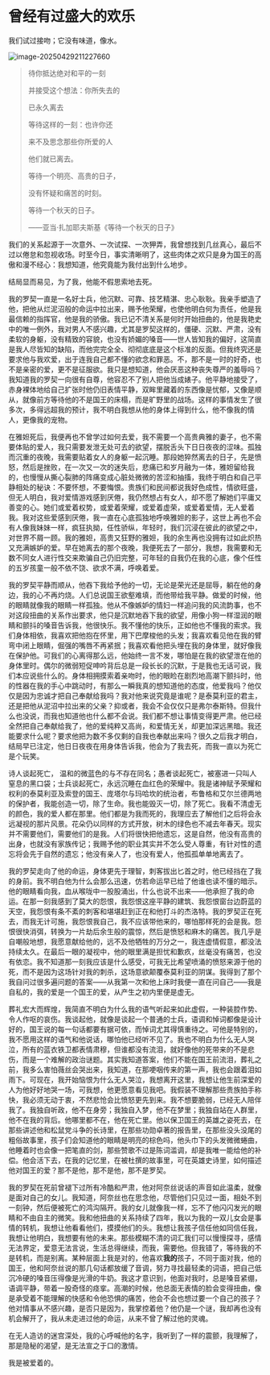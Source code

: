 # 曾经有过盛大的欢乐

我们试过接吻；它没有味道，像水。

![image-20250429211227660](C:\Users\10907\AppData\Roaming\Typora\typora-user-images\image-20250429211227660.png)

> 待你抵达绝对和平的一刻
>
> 并接受这个想法：你所失去的
>
> 已永久离去
>
>  
>
> 等待这样的一刻：也许你还
>
> 来不及思念那些你所爱的人
>
> 他们就已离去。
>
>  
>
> 等待一个明亮、高贵的日子，
>
> 没有怀疑和痛苦的时刻。
>
> 等待一个秋天的日子。
>
>  ——亚当·扎加耶夫斯基《等待一个秋天的日子》

 

我们的关系起源于一次意外、一次试探、一次狎弄，我曾想找到几丝真心，最后不过以倦怠和忽视收场。时至今日，事实清晰明了，这些肉体之欢只是身为国王的高傲和漫不经心：我想知道，他究竟能为我付出到什么地步。

结局显而易见，为了我，他能不假思索地去死。

我的罗契一直是一名好士兵，他沉默、可靠、技艺精湛、忠心耿耿。我亲手塑造了他，把他从烂泥沼般的命运中拉出来，赐予他荣耀，也使他明白何为责任，他是我最信赖的指挥官，他是我的骄傲。我已记不清关系是何时开始扭曲的，他是我艳史中的唯一例外，我对男人不感兴趣，尤其是罗契这样的，僵硬、沉默、严肃，没有柔软的身躯，没有精致的容貌，也没有娇媚的嗓音——世人皆知我的偏好，这简直是我人尽皆知的缺陷，而他完完全全、彻彻底底是这个标准的反面。但我终究还是要求他与我欢爱，出于连我自己都不懂的欲念和罪恶。不，那不是一时的好奇，也不是亲密的爱，更不是征服欲。我只是想知道，他会厌恶这种丧失尊严的羞辱吗？我知道我的罗契一向很有自尊，他容忍不了别人把他当成婊子。他平静地接受了，赤身裸体地给自己扩张时他仍旧表情平静，双眸里藏着的东西像是忧郁，又像是顺从，就像前方等待他的不是国王的床榻，而是旷野里的战场。这样的事情发生了很多次，多得远超我的预计，我不明白我想从他的身体上得到什么，他不像我的情人，更像我的宠物。

在雅妲死后，我便再也不曾学过如何去爱，我不需要一个高贵典雅的妻子，也不需要体贴的爱人，我只需要发泄无处可去的欲望，摆脱舌头下日日夜夜的涩味。孤独而沉重的夜晚，我需要贴着女人的身躯一起沉睡。那段她猝然离去的日子，先是愤怒，然后是挫败，在一次又一次的迷失后，悲痛已和岁月融为一体，雅妲留给我的，也慢慢从撕心裂肺的阵痛变成心脏处微微的苦涩和抽搐，我终于明白和自己平静相处的秘诀：不要怀想，不要悔恨。贵族们和民间都说我好色成性，情欲旺盛，但无人明白，我对爱情游戏感到厌倦，我仍然想占有女人，却不愿了解她们平庸又善变的心。她们或爱着权势，或爱着荣耀，或爱着虚荣，或爱着爱情，无人爱着我。我对这些爱感到厌倦，我一直在心底孤独地呼唤雅妲的影子，这世上再也不会有人像我妹妹一样，疯狂执拗，任性骄纵，年轻时，我们沉浸在彼此的欲望之中，对世界不屑一顾。我的雅妲，高贵又狂野的雅妲，我的余生再也没拥有过如此炽热又充满嫉妒的爱。早在她离去的那个夜晚，我便死去了一部分，我想，我需要和无数不同女人进行性交来欺骗自己仍旧完整，可年轻的自我仍在我的心底，像个任性的五岁孩童一般不依不饶、欲求不满，呼唤着爱。

我的罗契平静而顺从，他吞下我给予他的一切，无论是荣光还是屈辱，躺在他的身边，我的心不再灼烧。人们总说国王欲壑难填，而他带给我平静。做爱的时候，他的眼睛就像我的眼睛一样孤独。他从不像嫉妒的情妇一样追问我的风流韵事，也不对这段扭曲的关系作出要求，他只是沉默地吞下我的欲望，用像小狗一样湿润的眼睛和颤抖的嗓音告诉我，他很快乐。我不懂他的快乐，正如他也不懂我的索求。我们身体相依，我喜欢把他抱在怀里，用下巴摩梭他的头发；我喜欢看见他在我的臂弯中闭上眼睛，倔强的嘴唇不再紧抿；我喜欢看他把头埋在我的身体里，就好像我在保护他。可我们的心离得那么远，他始终一言不发，哪怕是在我的欲望泄在他的身体里时。偶尔的微弱短促呻吟背后总是一段长长的沉默，于是我也无话可说，我们本应说些什么的。身体相拥摸索着亲吻时，他的眼睑在剧烈地高潮下颤抖时，他的性器在我的手心中跳动时，有那么一瞬我真的想知道他的态度，他爱我吗？他仅仅是因为忠诚才把自己奉献给我吗？我对他来说究竟是谁呢？是泰莫利亚的君主，还是把他从泥沼中拉出来的父亲？抑或者，我会不会仅仅只是弗尔泰斯特。但我什么也没说，而我也知道他也什么都不会说。我们都不想让事情变得更严肃。他已经全然把自己奉献给我了，他的爱纯粹又高尚，和爱情无关，却更加深远黑暗。我还能要求什么呢？要求他把为数不多仅剩的自我也奉献出来吗？很久之后我才明白，结局早已注定，他日日夜夜在用身体告诉我，他会为了我去死，而我一直以为死亡是个玩笑。

诗人谈起死亡， 温和的微蓝色的与不存在同名；愚者谈起死亡，被塞进一只叫人窒息的黑口袋；士兵谈起死亡，永远沉睡在血红色的荣耀中。我是诸神赋予荣耀和权利的泰莫利亚及索登的国王、庞塔尔与玛哈坎的统治者，布鲁格和艾尔兰德两地的保护者，我能创造一切，除了生命。我也能毁灭一切，除了死亡。我看不清虚无的颜色，我的爱人都在那里。他们都是为我而死的，我理应去了解他们之后将会永远凝视的那片风景。花朵仍以同样的方式开放，树木的绿色也不减去年春天。现实并不需要他们，需要他们的是我。人们将很快把他遗忘，这是自然，他没有高贵的出身，也就没有家族传记；我赐予他的职业其实并不怎么受人尊重，有针对性的遗忘将会先于自然的遗忘；他没有亲人了，也没有爱人，他孤孤单单地离去了。

我的罗契走向了他的命运，身体更先于理智，刺客拔出匕首之时，他已经挡在了我的身前。我不明白他为什么会那么迅速，仿若命运早已给了他谁也读不懂的暗示。他的眼睛看向我，血从喉咙中一股股涌出，什么也说不出来——他承担了我的命运。在那一刻我感到了莫大的怨恨，我怨恨这座平静的建筑、我怨恨窗台边蔚蓝的天空，我怨恨有条不紊的刺客和堪堪赶到正在和他打斗的杰洛特。我的罗契正在死去，而我无计可施，我怨恨我自己，我不应该带他来的，哪怕那样死的会是我。怨恨很快消弭，转换为一片劫后余生般的震惊，然后是愤怒和麻木的痛苦。我几乎是自嘲般地想，我愿意献给他的，远不及他牺牲的万分之一，我连虚情假意，都没法持续太久。在最后一眼的凝视中，他的眼里满是担忧和歉疚，丝毫没有痛苦，也没有依恋。我不知道那一刻我应该是什么感受，可我无比希望喷涌的愤怒来源于他的死，而不是因为这场针对我的刺杀，这场意欲颠覆泰莫利亚的阴谋。我得到了那个我自问过很多遍问题的答案——从我第一次和他上床时我便一直在问自己——我是自私的，我的爱是一个国王的爱，从产生之初内里便是虚无。

葬礼宏大而辉煌，我简直不明白为什么我的语气听起来如此虚假，一种装腔作势、令人作呕的哀伤。我谈起他，就像是谈起一个普通的士兵，语调和悼词都像是设计好的，国王说的每一句话都要有据可依，而悼词尤其得慎重待之。可他是特别的，我不愿用这样的语气和他说话，哪怕他已经听不见了。我也不明白为什么无人哭泣，所有的蓝衣铁卫都表情肃穆，但谁都没有流泪，就好像他的死带来的不是悲伤，而是一个难解的政治谜题。其实我知道答案，他们不能在国王前流泪，葬礼之前，我多么害怕薇丝会哭出来，我知道，在那哽咽传来的第一声，我也会跟着泪如雨下。可现在，我开始恼恨为什么无人哭泣，我想离开这里，我想让他生前深爱的人为他好好地哭一场，可我想，他更愿意看见我吧。我假装不理解那些贵族拍手称快，我必须无动于衷，不然悲怆会比愤怒更先到来。我不想要脆弱，已经无人陪伴我了。我独自听政，他不在身旁；我独自入梦，他不在梦里；我独自站在人群里，他不在我的背后。他哪里都不在，他在死亡里。他以保卫国王的英雄之姿死去，在那些讲述他和松鼠党斗争的长诗里，在那些功勋卓著的报告里，在那些没头没尾的粗俗故事里，孩子们会知道他的眼睛是明亮的棕色吗，他头巾下的头发微微蜷曲，他睡着时也会像一把笔直的剑，那些赞歌不过是陈词滥调，却是我唯一能给他的补偿。他会活下去，在我的记忆里，在被杜撰的故事里，可在英雄史诗里，如何描述他对国王的爱？那不是他，那不是他，那不是罗契。

我的罗契在死前曾褪下过所有冷酷和严肃，他对阿奈丝说话的声音如此温柔，就像是面对自己的女儿。我知道，阿奈丝也在思念他，尽管他们只见过一面，相处不到一刻钟，然后便被死亡的鸿沟隔开。我的女儿就像我一样，忘不了他闪闪发光的眼睛和不由自主的微笑。我和他扭曲的关系持续了四年，我以为我的一双儿女会是事情的转机，我想让他看看他们，摸摸他们的头。我想让我孩子信任他如同信任我，我想让他明白，我想要有他的未来。那些模糊不清的词汇我们可以慢慢探寻，感情无法界定，爱意无法言说，生活总得继续，而我，需要他。但我错了，等待我的不是转机，而是别离。某种层面上我是对的，他喜欢**我的**孩子，不同于面对我，他的国王，他和阿奈丝说的那几句话都放缓了音调，努力寻找最轻柔的词语，把自己低沉冷硬的嗓音压得像是光滑的牛奶。我这才意识到，他面对我时，总是嗓音紧绷，语调平静，带着一股奇怪的痉挛。高潮的时候，他总面无表情的脸会变得扭曲，像是承受着不能理解的快感和令他恐惧的痛苦，他会不会也想过要一个自己的孩子？他对情事从不感兴趣，是否只是因为，我掌控着他？他仍是一个谜，我却再也没有机会解开了，我从未走进过他的命运，从来不曾了解过他的灵魂。

在无人造访的迷宫深处，我的心呼喊他的名字，我听到了一样的震颤，我理解了，那是隐秘的渴望，是无法宣之于口的激情。

我是被爱着的。
